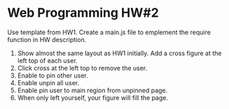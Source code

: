 # Web Programming HW#2

Use template from HW1.
Create a main.js file to emplement the require function in HW description.

1. Show almost the same layout as HW1 initially. Add a cross figure at the left top of each user.
2. Click cross at the left top to remove the user.
3. Enable to pin other user.
4. Enable unpin all user.
5. Enable pin user to main region from unpinned page.
5. When only left yourself, your figure will fill the page.
